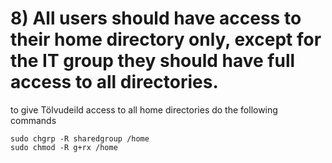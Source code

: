 # 8) All users should have access to their home directory only, except for the IT group they should have full access to all directories.

to give Tölvudeild access to all home directories do the following commands
```
sudo chgrp -R sharedgroup /home
sudo chmod -R g+rx /home
```
